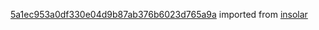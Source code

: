 [5a1ec953a0df330e04d9b87ab376b6023d765a9a](https://github.com/insolar/insolar/commit/5a1ec953a0df330e04d9b87ab376b6023d765a9a) imported from [insolar](https://github.com/insolar/insolar)
